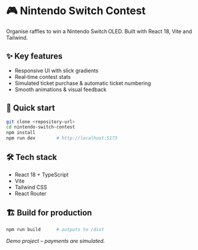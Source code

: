 # 🎮 Nintendo Switch Contest

Organise raffles to win a Nintendo Switch OLED. Built with React 18, Vite and Tailwind.

## ✨ Key features
- Responsive UI with slick gradients
- Real‑time contest stats
- Simulated ticket purchase & automatic ticket numbering
- Smooth animations & visual feedback

## 🚀 Quick start
```bash
git clone <repository-url>
cd nintendo-switch-contest
npm install
npm run dev        # http://localhost:5173
```

## 🛠 Tech stack
- React 18 + TypeScript
- Vite
- Tailwind CSS
- React Router

## 🏗 Build for production
```bash
npm run build      # outputs to /dist
```

*Demo project – payments are simulated.*

